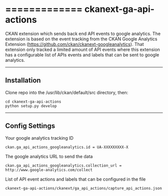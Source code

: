 =============
ckanext-ga-api-actions
=============

CKAN extension which sends back end API events to google analytics.
The extension is based on the event tracking from the CKAN Google Analytics Extension (https://github.com/ckan/ckanext-googleanalytics).
That extension only tracked a limited amount of API events where this extension has a configurable list of APIs events and labels that can be sent to google analytics.


------------
Installation
------------

Clone repo into the /usr/lib/ckan/default/src directory, then:

    cd ckanext-ga-api-actions
    python setup.py develop


---------------
Config Settings
---------------

Your google analytics tracking ID

    ckan.ga_api_actions_googleanalytics.id = UA-XXXXXXXXX-X


The google analytics URL to send the data

    ckan.ga_api_actions_googleanalytics.collection_url = http://www.google-analytics.com/collect

List of API event actions and labels that can be configured in the file

    ckanext-ga-api-actions/ckanext/ga_api_actions/capture_api_actions.json




